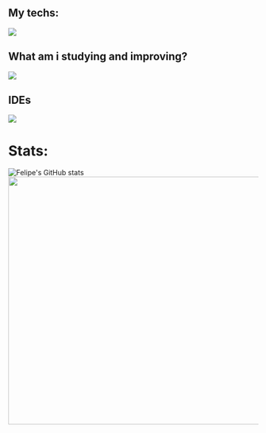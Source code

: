 ## My techs: 
<div>
    <img src="https://skillicons.dev/icons?i=python,typescript,html,scss,django,python,react,angular,cypress,ubuntu,postman" /><br>
</div>
          

## What am i studying and improving?
<div style="display: flex; align-items:center">
<img src="https://skillicons.dev/icons?i=tailwind,jest,python,django,typescript" />
</div>

   
## IDEs

<div>
    <img src="https://skillicons.dev/icons?i=vscode,pycharm,webstorm" />
</div>
          
<h1>Stats:</h1>

![Felipe's GitHub stats](https://github-readme-stats.vercel.app/api?username=fandredev&show_icons=true&theme=radical)
<a href="https://wakatime.com"><img src="https://wakatime.com/share/@orydev/144849ba-b76e-4dc1-b2a7-08fc70587898.png" width="650" height="500" /></a>

